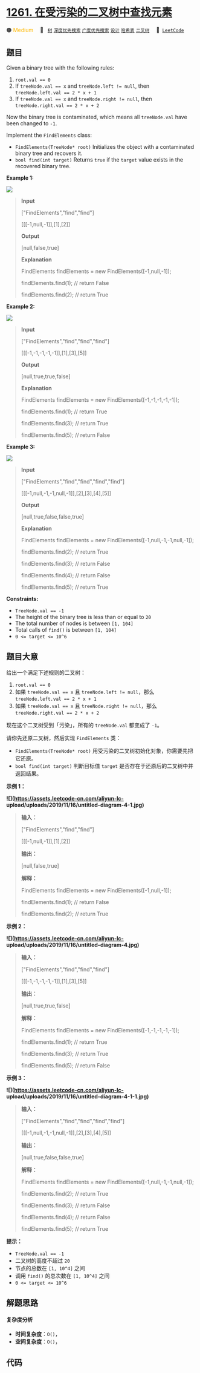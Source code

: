 # [1261. 在受污染的二叉树中查找元素](https://leetcode.com/problems/find-elements-in-a-contaminated-binary-tree)

🟠 <font color=#ffb800>Medium</font>&emsp; 🔖&ensp; [`树`](/tag/tree.md) [`深度优先搜索`](/tag/depth-first-search.md) [`广度优先搜索`](/tag/breadth-first-search.md) [`设计`](/tag/design.md) [`哈希表`](/tag/hash-table.md) [`二叉树`](/tag/binary-tree.md)&emsp; 🔗&ensp;[`LeetCode`](https://leetcode.com/problems/find-elements-in-a-contaminated-binary-tree)

## 题目

Given a binary tree with the following rules:

  1. `root.val == 0`
  2. If `treeNode.val == x` and `treeNode.left != null`, then `treeNode.left.val == 2 * x + 1`
  3. If `treeNode.val == x` and `treeNode.right != null`, then `treeNode.right.val == 2 * x + 2`

Now the binary tree is contaminated, which means all `treeNode.val` have been
changed to `-1`.

Implement the `FindElements` class:

  * `FindElements(TreeNode* root)` Initializes the object with a contaminated binary tree and recovers it.
  * `bool find(int target)` Returns `true` if the `target` value exists in the recovered binary tree.



**Example 1:**

![](https://assets.leetcode.com/uploads/2019/11/06/untitled-diagram-4-1.jpg)

> 
> 
> 
> 
> 
> **Input**
> 
> ["FindElements","find","find"]
> 
> [[[-1,null,-1]],[1],[2]]
> 
> **Output**
> 
> [null,false,true]
> 
> **Explanation**
> 
> FindElements findElements = new FindElements([-1,null,-1]); 
> 
> findElements.find(1); // return False 
> 
> findElements.find(2); // return True 

**Example 2:**

![](https://assets.leetcode.com/uploads/2019/11/06/untitled-diagram-4.jpg)

> 
> 
> 
> 
> 
> **Input**
> 
> ["FindElements","find","find","find"]
> 
> [[[-1,-1,-1,-1,-1]],[1],[3],[5]]
> 
> **Output**
> 
> [null,true,true,false]
> 
> **Explanation**
> 
> FindElements findElements = new FindElements([-1,-1,-1,-1,-1]);
> 
> findElements.find(1); // return True
> 
> findElements.find(3); // return True
> 
> findElements.find(5); // return False

**Example 3:**

![](https://assets.leetcode.com/uploads/2019/11/07/untitled-diagram-4-1-1.jpg)

> 
> 
> 
> 
> 
> **Input**
> 
> ["FindElements","find","find","find","find"]
> 
> [[[-1,null,-1,-1,null,-1]],[2],[3],[4],[5]]
> 
> **Output**
> 
> [null,true,false,false,true]
> 
> **Explanation**
> 
> FindElements findElements = new FindElements([-1,null,-1,-1,null,-1]);
> 
> findElements.find(2); // return True
> 
> findElements.find(3); // return False
> 
> findElements.find(4); // return False
> 
> findElements.find(5); // return True

**Constraints:**

  * `TreeNode.val == -1`
  * The height of the binary tree is less than or equal to `20`
  * The total number of nodes is between `[1, 104]`
  * Total calls of `find()` is between `[1, 104]`
  * `0 <= target <= 10^6`


## 题目大意

给出一个满足下述规则的二叉树：

  1. `root.val == 0`
  2. 如果 `treeNode.val == x` 且 `treeNode.left != null`，那么 `treeNode.left.val == 2 * x + 1`
  3. 如果 `treeNode.val == x` 且 `treeNode.right != null`，那么 `treeNode.right.val == 2 * x + 2`

现在这个二叉树受到「污染」，所有的 `treeNode.val` 都变成了 `-1`。

请你先还原二叉树，然后实现 `FindElements` 类：

  * `FindElements(TreeNode* root)` 用受污染的二叉树初始化对象，你需要先把它还原。
  * `bool find(int target)` 判断目标值 `target` 是否存在于还原后的二叉树中并返回结果。



**示例 1：**

**![](https://assets.leetcode-cn.com/aliyun-lc-
upload/uploads/2019/11/16/untitled-diagram-4-1.jpg)**

> 
> 
> 
> 
> 
> **输入：**
> 
> ["FindElements","find","find"]
> 
> [[[-1,null,-1]],[1],[2]]
> 
> **输出：**
> 
> [null,false,true]
> 
> **解释：**
> 
> FindElements findElements = new FindElements([-1,null,-1]); 
> 
> findElements.find(1); // return False 
> 
> findElements.find(2); // return True 

**示例 2：**

**![](https://assets.leetcode-cn.com/aliyun-lc-
upload/uploads/2019/11/16/untitled-diagram-4.jpg)**

> 
> 
> 
> 
> 
> **输入：**
> 
> ["FindElements","find","find","find"]
> 
> [[[-1,-1,-1,-1,-1]],[1],[3],[5]]
> 
> **输出：**
> 
> [null,true,true,false]
> 
> **解释：**
> 
> FindElements findElements = new FindElements([-1,-1,-1,-1,-1]);
> 
> findElements.find(1); // return True
> 
> findElements.find(3); // return True
> 
> findElements.find(5); // return False

**示例 3：**

**![](https://assets.leetcode-cn.com/aliyun-lc-
upload/uploads/2019/11/16/untitled-diagram-4-1-1.jpg)**

> 
> 
> 
> 
> 
> **输入：**
> 
> ["FindElements","find","find","find","find"]
> 
> [[[-1,null,-1,-1,null,-1]],[2],[3],[4],[5]]
> 
> **输出：**
> 
> [null,true,false,false,true]
> 
> **解释：**
> 
> FindElements findElements = new FindElements([-1,null,-1,-1,null,-1]);
> 
> findElements.find(2); // return True
> 
> findElements.find(3); // return False
> 
> findElements.find(4); // return False
> 
> findElements.find(5); // return True
> 
> 



**提示：**

  * `TreeNode.val == -1`
  * 二叉树的高度不超过 `20`
  * 节点的总数在 `[1, 10^4]` 之间
  * 调用 `find()` 的总次数在 `[1, 10^4]` 之间
  * `0 <= target <= 10^6`


## 解题思路

#### 复杂度分析

- **时间复杂度**：`O()`，
- **空间复杂度**：`O()`，

## 代码

```javascript

```